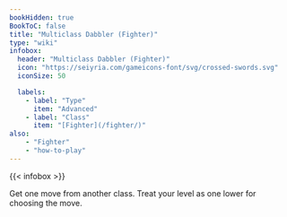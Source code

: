 ```yaml
---
bookHidden: true
BookToC: false
title: "Multiclass Dabbler (Fighter)"
type: "wiki"
infobox:
  header: "Multiclass Dabbler (Fighter)"
  icon: "https://seiyria.com/gameicons-font/svg/crossed-swords.svg"
  iconSize: 50

  labels:
    - label: "Type"
      item: "Advanced"
    - label: "Class"
      item: "[Fighter](/fighter/)"
also:
    - "Fighter"
    - "how-to-play"
---
```


{{< infobox >}}

Get one move from another class. Treat your level as one lower for choosing the move.